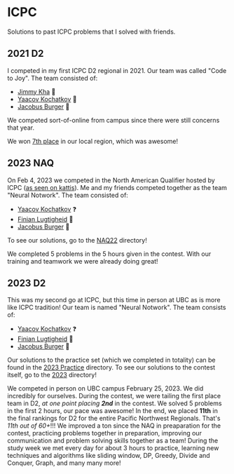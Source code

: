 # ICPC

Solutions to past ICPC problems that I solved with friends.

## 2021 D2

I competed in my first ICPC D2 regional in 2021. Our team was called "Code to Joy". The team consisted of:
* [Jimmy Kha](https://github.com/JamesKha) :otter:
* [Yaacov Kochatkov](https://github.com/yaacovkdev) :mammoth:
* [Jacobus Burger](https://github.com/LordUbuntu) :snake:

We competed sort-of-online from campus since there were still concerns that year.

We won [7th place](http://www.acmicpc-pacnw.org/scoreboard/2022/group10.html) in our local region, which was awesome!



## 2023 NAQ

On Feb 4, 2023 we competed in the North American Qualifier hosted by ICPC ([as seen on kattis](https://naq22.kattis.com/contests/naq22/standings?filter=4651)). Me and my friends competed together as the team "Neural Notwork". The team consisted of:

* [Yaacov Kochatkov](https://github.com/yaacovkdev) :question:
* [Finian Lugtigheid](https://github.com/DaSpikeyBos) :owl:
* [Jacobus Burger](https://github.com/LordUbuntu) :snake:

To see our solutions, go to the [NAQ22](https://github.com/LordUbuntu/ICPC/tree/main/NAQ22) directory!

We completed 5 problems in the 5 hours given in the contest. With our training and teamwork we were already doing great!


## 2023 D2

This was my second go at ICPC, but this time in person at UBC as is more like ICPC tradition! Our team is named "Neural Notwork". The team consists of:

* [Yaacov Kochatkov](https://github.com/yaacovkdev) :question:
* [Finian Lugtigheid](https://github.com/DaSpikeyBos) :owl:
* [Jacobus Burger](https://github.com/LordUbuntu) :snake:

Our solutions to the practice set (which we completed in totality) can be found in the [2023 Practice](https://github.com/LordUbuntu/ICPC/tree/main/2023_PACNW_practice) directory. To see our solutions to the contest itself, go to the [2023](https://github.com/LordUbuntu/ICPC/tree/main/2023) directory!

We competed in person on UBC campus February 25, 2023. We did incredibly for ourselves. During the contest, we were tailing the first place team in D2, _at one point placing **2nd**_ in the contest. We solved 5 problems in the first 2 hours, our pace was awesome! In the end, we placed **11th** in the final rankings for D2 for the entire Pacific Northwest Regionals. That's _11th out of 60+_!!! We improved a ton since the NAQ in preaparation for the contest, practicing problems together in preparation, improving our communication and problem solving skills together as a team! During the study week we met every day for about 3 hours to practice, learning new techniques and algorithms like sliding window, DP, Greedy, Divide and Conquer, Graph, and many many more!
